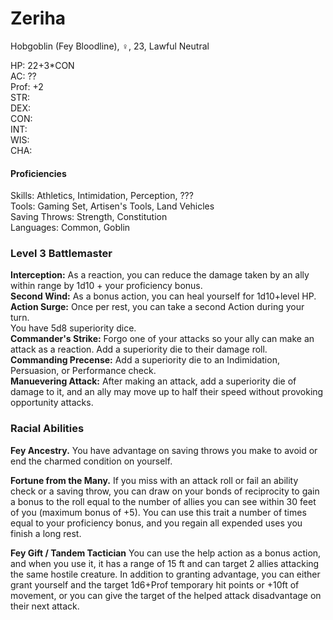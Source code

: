 # Zeriha
Hobgoblin (Fey Bloodline), ♀, 23, Lawful Neutral

HP: 22+3\*CON \
AC: ?? \
Prof: +2 \
STR: \
DEX: \
CON: \
INT: \
WIS: \
CHA: 

#### Proficiencies
Skills: Athletics, Intimidation, Perception, ??? \
Tools: Gaming Set, Artisen's Tools, Land Vehicles \
Saving Throws: Strength, Constitution \
Languages: Common, Goblin 

### Level 3 Battlemaster
**Interception:** As a reaction, you can reduce the damage taken by an ally within range by 1d10 + your proficiency bonus. \
**Second Wind:** As a bonus action, you can heal yourself for 1d10+level HP. \
**Action Surge:** Once per rest, you can take a second Action during your turn. \
You have 5d8 superiority dice. \
**Commander's Strike:** Forgo one of your attacks so your ally can make an attack as a reaction. Add a superiority die to their damage roll. \
**Commanding Precense:** Add a superiority die to an Indimidation, Persuasion, or Performance check. \
**Manuevering Attack:** After making an attack, add a superiority die of damage to it, and an ally may move up to half their speed without provoking opportunity attacks. 


### Racial Abilities
**Fey Ancestry.** You have advantage on saving throws you make to avoid or end the charmed condition on yourself. 

**Fortune from the Many.** If you miss with an attack roll or fail an ability check or a saving throw, you can draw on your bonds of reciprocity to gain a bonus to the roll equal to the number of allies you can see within 30 feet of you (maximum bonus of +5). You can use this trait a number of times equal to your proficiency bonus, and you regain all expended uses you finish a long rest. 

**Fey Gift / Tandem Tactician** You can use the help action as a bonus action, and when you use it, it has a range of 15 ft and can target 2 allies attacking the same hostile creature. In addition to granting advantage, you can either grant yourself and the target 1d6+Prof temporary hit points or +10ft of movement, or you can give the target of the helped attack disadvantage on their next attack. 
